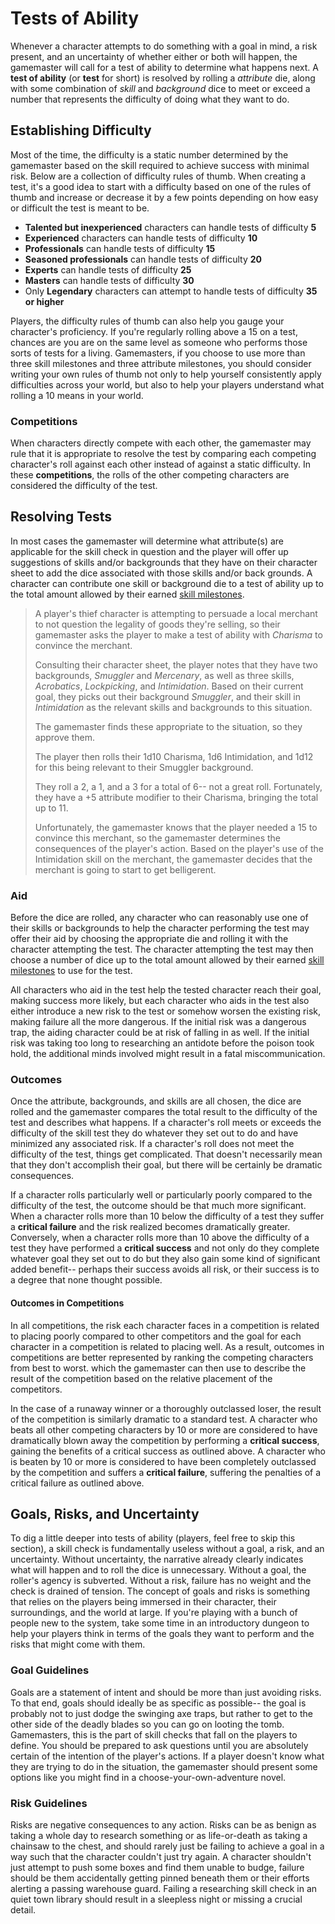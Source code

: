 # Tests of Ability
Whenever a character attempts to do something with a goal in mind, a risk present, and an uncertainty of whether either or both will happen, the gamemaster will call for a test of ability to determine what happens next. A **test of ability** (or **test** for short) is resolved by rolling a _attribute_ die, along with some combination of _skill_ and _background_ dice to meet or exceed a number that represents the difficulty of doing what they want to do.



## Establishing Difficulty

Most of the time, the difficulty is a static number determined by the gamemaster based on the skill required to achieve success with minimal risk. Below are a collection of difficulty rules of thumb. When creating a test, it's a good idea to start with a difficulty based on one of the rules of thumb and increase or decrease it by a few points depending on how easy or difficult the test is meant to be.

* **Talented but inexperienced** characters can handle tests of difficulty **5**
* **Experienced** characters can handle tests of difficulty **10**
* **Professionals** can handle tests of difficulty **15**
* **Seasoned professionals** can handle tests of difficulty **20**
* **Experts** can handle tests of difficulty **25**
* **Masters** can handle tests of difficulty **30**
* Only **Legendary** characters can attempt to handle tests of difficulty **35 or higher**

Players, the difficulty rules of thumb can also help you gauge your character's proficiency. If you're regularly rolling above a 15 on a test, chances are you are on the same level as someone who performs those sorts of tests for a living. Gamemasters, if you choose to use more than three skill milestones and three attribute milestones, you should consider writing your own rules of thumb not only to help yourself consistently apply difficulties across your world, but also to help your players understand what rolling a 10 means in your world.



### Competitions

When characters directly compete with each other, the gamemaster may rule that it is appropriate to resolve the test by comparing each competing character's roll against each other instead of against a static difficulty. In these **competitions**, the rolls of the other competing characters are considered the difficulty of the test.



## Resolving Tests

In most cases the gamemaster will determine what attribute(s) are applicable for the skill check in question and the player will offer up suggestions of skills and/or backgrounds that they have on their character sheet to add the dice associated with those skills and/or back grounds. A character can contribute one skill or background die to a test of ability up to the total amount allowed by their earned [skill milestones](/character/milestones/).

> A player's thief character is attempting to persuade a local merchant to not question the legality of goods they're selling, so their gamemaster asks the player to make a test of ability with _Charisma_ to convince the merchant.
>
> Consulting their character sheet, the player notes that they have two backgrounds, _Smuggler_ and _Mercenary_, as well as three skills, _Acrobatics_, _Lockpicking_, and _Intimidation_. Based on their current goal, they picks out their background _Smuggler_, and their skill in _Intimidation_ as the relevant skills and backgrounds to this situation.
>
> The gamemaster finds these appropriate to the situation, so they approve them.
>
> The player then rolls their 1d10 Charisma, 1d6 Intimidation, and 1d12 for this being relevant to their Smuggler background.
>
> They roll a 2, a 1, and a 3 for a total of 6--  not a great roll. Fortunately, they have a +5 attribute modifier to their Charisma, bringing the total up to 11.
>
> Unfortunately, the gamemaster knows that the player needed a 15 to convince this merchant, so the gamemaster determines the consequences of the player's action. Based on the player's use of the Intimidation skill on the merchant, the gamemaster decides that the merchant is going to start to get belligerent.

### Aid

Before the dice are rolled, any character who can reasonably use one of their skills or backgrounds to help the character performing the test may offer their aid by choosing the appropriate die and rolling it with the character attempting the test. The character attempting the test may then choose a number of dice up to the total amount allowed by their earned  [skill milestones](/character/milestones/) to use for the test.

All characters who aid in the test help the tested character reach their goal, making success more likely, but each character who aids in the test also either introduce a new risk to the test or somehow worsen the existing risk, making failure all the more dangerous. If the initial risk was a dangerous trap, the aiding character could be at risk of falling in as well. If the initial risk was taking too long to researching an antidote before the poison took hold, the additional minds involved might result in a fatal miscommunication.



### Outcomes

Once the attribute, backgrounds, and skills are all chosen, the dice are rolled and the gamemaster compares the total result to the difficulty of the test and describes what happens. If a character's roll meets or exceeds the difficulty of the skill test they do whatever they set out to do and have minimized any associated risk. If a character's roll does not meet the difficulty of the test, things get complicated. That doesn't necessarily mean that they don't accomplish their goal, but there will be certainly be dramatic consequences.

If a character rolls particularly well or particularly poorly compared to the difficulty of the test, the outcome should be that much more significant. When a character rolls more than 10 below the difficulty of a test they suffer a **critical failure** and the risk realized becomes dramatically greater. Conversely, when a character rolls more than 10 above the difficulty of a test they have performed a **critical success** and not only do they complete whatever goal they set out to do but they also gain some kind of significant added benefit-- perhaps their success avoids all risk, or their success is to a degree that none thought possible.



#### Outcomes in Competitions

 In all competitions, the risk each character faces in a competition is related to placing poorly compared to other competitors and the goal for each character in a competition is related to placing well. As a result, outcomes in competitions are better represented by ranking the competing characters from best to worst. which the gamemaster can then use to describe the result of the competition based on the relative placement of the competitors.

In the case of a runaway winner or a thoroughly outclassed loser, the result of the competition is similarly dramatic to a standard test. A character who beats all other competing characters by 10 or more are considered to have dramatically blown away the competition by performing a **critical success**, gaining the benefits of a critical success as outlined above. A character who is beaten by 10 or more is considered to have been completely outclassed by the competition and suffers a **critical failure**, suffering the penalties of a critical failure as outlined above.



## Goals, Risks, and Uncertainty

To dig a little deeper into tests of ability (players, feel free to skip this section), a skill check is fundamentally useless without a goal, a risk, and an uncertainty. Without uncertainty, the narrative already clearly indicates what will happen and to roll the dice is unnecessary. Without a goal, the roller's agency is subverted. Without a risk, failure has no weight and the check is drained of tension. The concept of goals and risks is something that relies on the players being immersed in their character, their surroundings, and the world at large. If you're playing with a bunch of people new to the system, take some time in an introductory dungeon to help your players think in terms of the goals they want to perform and the risks that might come with them.



### Goal Guidelines

Goals are a statement of intent and should be more than just avoiding risks. To that end, goals should ideally be as specific as possible-- the goal is probably not to just dodge the swinging axe traps, but rather to get to the other side of the deadly blades so you can go on looting the tomb. Gamemasters, this is the part of skill checks that fall on the players to define. You should be prepared to ask questions until you are absolutely certain of the intention of the player's actions. If a player doesn't know what they are trying to do in the situation, the gamemaster should present some options like you might find in a choose-your-own-adventure novel.



### Risk Guidelines

Risks are negative consequences to any action. Risks can be as benign as taking a whole day to research something or as life-or-death as taking a chainsaw to the chest, and should rarely just be failing to achieve a goal in a way such that the character couldn't just try again. A character shouldn't just attempt to push some boxes and find them unable to budge, failure should be them accidentally getting pinned beneath them or their efforts alerting a passing warehouse guard. Failing a researching skill check in an quiet town library should result in a sleepless night or missing a crucial detail.

